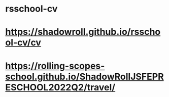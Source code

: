 # rsschool-cv
# https://shadowroll.github.io/rsschool-cv/cv
# https://rolling-scopes-school.github.io/ShadowRollJSFEPRESCHOOL2022Q2/travel/
